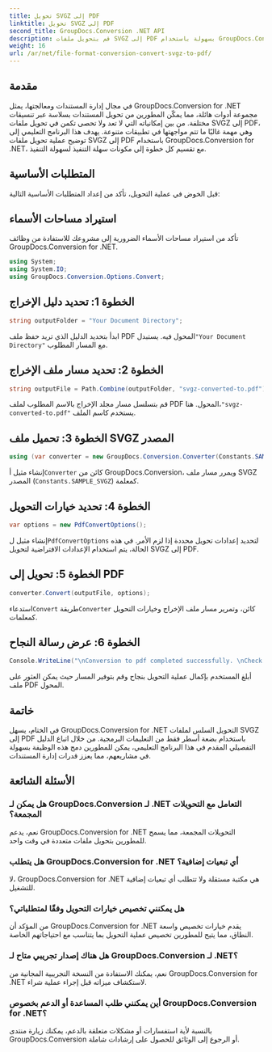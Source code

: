 ```yaml
---
title: تحويل SVGZ إلى PDF
linktitle: تحويل SVGZ إلى PDF
second_title: GroupDocs.Conversion .NET API
description: قم بتحويل ملفات SVGZ إلى PDF بسهولة باستخدام GroupDocs.Conversion لـ .NET. استكشف البرنامج التعليمي خطوة بخطوة وأطلق العنان لقدرات إدارة المستندات بسلاسة.
weight: 16
url: /ar/net/file-format-conversion-convert-svgz-to-pdf/
---
```

## مقدمة
في مجال إدارة المستندات ومعالجتها، يمثل GroupDocs.Conversion for .NET مجموعة أدوات هائلة، مما يمكّن المطورين من تحويل المستندات بسلاسة عبر تنسيقات مختلفة. من بين إمكانياته التي لا تعد ولا تحصى تكمن في تحويل ملفات SVGZ إلى PDF، وهي مهمة غالبًا ما تتم مواجهتها في تطبيقات متنوعة. يهدف هذا البرنامج التعليمي إلى توضيح عملية تحويل ملفات SVGZ إلى PDF باستخدام GroupDocs.Conversion for .NET، مع تقسيم كل خطوة إلى مكونات سهلة التنفيذ لسهولة التنفيذ.
## المتطلبات الأساسية
قبل الخوض في عملية التحويل، تأكد من إعداد المتطلبات الأساسية التالية:

## استيراد مساحات الأسماء
تأكد من استيراد مساحات الأسماء الضرورية إلى مشروعك للاستفادة من وظائف GroupDocs.Conversion for .NET.
```csharp
using System;
using System.IO;
using GroupDocs.Conversion.Options.Convert;
```

## الخطوة 1: تحديد دليل الإخراج
```csharp
string outputFolder = "Your Document Directory";
```
 ابدأ بتحديد الدليل الذي تريد حفظ ملف PDF المحول فيه. يستبدل`"Your Document Directory"` مع المسار المطلوب.
## الخطوة 2: تحديد مسار ملف الإخراج
```csharp
string outputFile = Path.Combine(outputFolder, "svgz-converted-to.pdf");
```
 قم بتسلسل مسار مجلد الإخراج بالاسم المطلوب لملف PDF المحول. هنا،`"svgz-converted-to.pdf"` يستخدم كاسم الملف.
## الخطوة 3: تحميل ملف SVGZ المصدر
```csharp
using (var converter = new GroupDocs.Conversion.Converter(Constants.SAMPLE_SVGZ))
```
 إنشاء مثيل أ`Converter` كائن من GroupDocs.Conversion، ويمرر مسار ملف SVGZ المصدر (`Constants.SAMPLE_SVGZ`) كمعلمة.
## الخطوة 4: تحديد خيارات التحويل
```csharp
var options = new PdfConvertOptions();
```
 إنشاء مثيل ل`PdfConvertOptions` لتحديد إعدادات تحويل محددة إذا لزم الأمر. في هذه الحالة، يتم استخدام الإعدادات الافتراضية لتحويل SVGZ إلى PDF.
## الخطوة 5: تحويل إلى PDF
```csharp
converter.Convert(outputFile, options);
```
 استدعاء`Convert` طريقة`Converter` كائن، وتمرير مسار ملف الإخراج وخيارات التحويل كمعلمات.
## الخطوة 6: عرض رسالة النجاح
```csharp
Console.WriteLine("\nConversion to pdf completed successfully. \nCheck output in {0}", outputFolder);
```
أبلغ المستخدم بإكمال عملية التحويل بنجاح وقم بتوفير المسار حيث يمكن العثور على ملف PDF المحول.

## خاتمة
في الختام، يسهل GroupDocs.Conversion for .NET التحويل السلس لملفات SVGZ إلى PDF باستخدام بضعة أسطر فقط من التعليمات البرمجية. من خلال اتباع الدليل التفصيلي المقدم في هذا البرنامج التعليمي، يمكن للمطورين دمج هذه الوظيفة بسهولة في مشاريعهم، مما يعزز قدرات إدارة المستندات.
## الأسئلة الشائعة
### هل يمكن لـ GroupDocs.Conversion لـ .NET التعامل مع التحويلات المجمعة؟
نعم، يدعم GroupDocs.Conversion for .NET التحويلات المجمعة، مما يسمح للمطورين بتحويل ملفات متعددة في وقت واحد.
### هل يتطلب GroupDocs.Conversion for .NET أي تبعيات إضافية؟
لا، GroupDocs.Conversion for .NET هي مكتبة مستقلة ولا تتطلب أي تبعيات إضافية للتشغيل.
### هل يمكنني تخصيص خيارات التحويل وفقًا لمتطلباتي؟
من المؤكد أن GroupDocs.Conversion for .NET يقدم خيارات تخصيص واسعة النطاق، مما يتيح للمطورين تخصيص عملية التحويل بما يتناسب مع احتياجاتهم الخاصة.
### هل هناك إصدار تجريبي متاح لـ GroupDocs.Conversion لـ .NET؟
نعم، يمكنك الاستفادة من النسخة التجريبية المجانية من GroupDocs.Conversion for .NET لاستكشاف ميزاته قبل إجراء عملية شراء.
### أين يمكنني طلب المساعدة أو الدعم بخصوص GroupDocs.Conversion for .NET؟
بالنسبة لأية استفسارات أو مشكلات متعلقة بالدعم، يمكنك زيارة منتدى GroupDocs.Conversion أو الرجوع إلى الوثائق للحصول على إرشادات شاملة.